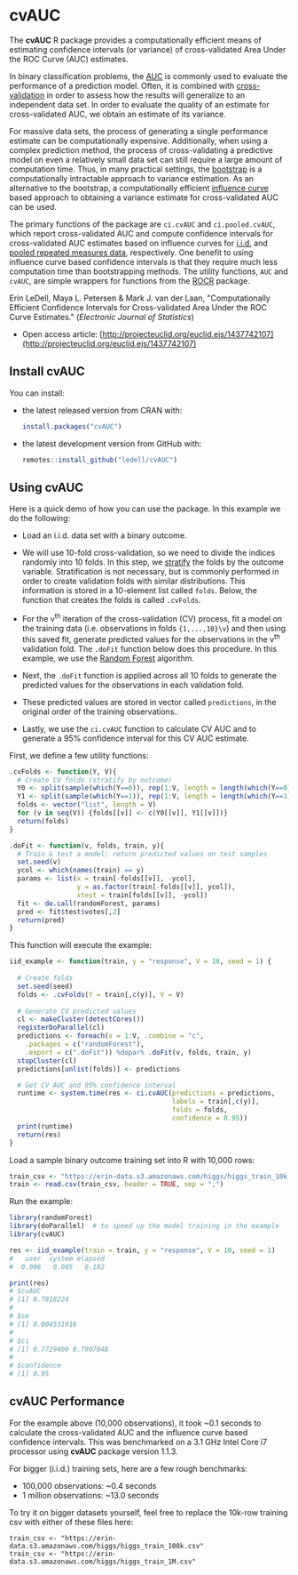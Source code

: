 # cvAUC

The **cvAUC** R package provides a computationally efficient means of estimating confidence intervals (or variance) of cross-validated Area Under the ROC Curve (AUC) estimates.  

In binary classification problems, the [AUC](https://en.wikipedia.org/wiki/Receiver_operating_characteristic#Area_under_the_curve) is commonly used to evaluate the performance of a prediction model. Often, it is combined with [cross-validation](http://en.wikipedia.org/wiki/Cross-validation_%28statistics%29) in order to assess how the results will generalize to an independent data set. In order to evaluate the quality of an estimate for cross-validated AUC, we obtain an estimate of its variance. 

For massive data sets, the process of generating a single performance estimate can be computationally expensive. Additionally, when using a complex prediction method, the process of cross-validating a predictive model on even a relatively small data set can still require a large amount of computation time. Thus, in many practical settings, the [bootstrap](https://en.wikipedia.org/wiki/Bootstrapping_%28statistics%29) is a computationally intractable approach to variance estimation.  As an alternative to the bootstrap, a computationally efficient [influence curve](http://www.jstor.org/stable/2285666) based approach to obtaining a variance estimate for cross-validated AUC can be used.  

The primary functions of the package are `ci.cvAUC` and `ci.pooled.cvAUC`, which report cross-validated AUC and compute confidence intervals for cross-validated AUC estimates based on influence curves for [i.i.d.](https://en.wikipedia.org/wiki/Independent_and_identically_distributed_random_variables) and [pooled repeated measures data](http://en.wikipedia.org/wiki/Pooled_variance), respectively.  One benefit to using influence curve based confidence intervals is that they require much less computation time than bootstrapping methods.  The utility functions, `AUC` and `cvAUC`, are simple wrappers for functions from the [ROCR](http://cran.r-project.org/package=ROCR) package. 

Erin LeDell, Maya L. Petersen & Mark J. van der Laan, "Computationally Efficient Confidence Intervals for Cross-validated Area Under the ROC Curve Estimates."  (*Electronic Journal of Statistics*)
- Open access article: [http://projecteuclid.org/euclid.ejs/1437742107](http://projecteuclid.org/euclid.ejs/1437742107)


## Install cvAUC

You can install:

-   the latest released version from CRAN with:

    ``` r
    install.packages("cvAUC")
    ```

-   the latest development version from GitHub with:

    ``` r
    remotes::install_github("ledell/cvAUC")
    ```

## Using cvAUC
 
Here is a quick demo of how you can use the package.  In this example we do the following:
- Load an i.i.d. data set with a binary outcome.
- We will use 10-fold cross-validation, so we need to divide the indices randomly into 10 folds.  In this step, we [stratify](http://en.wikipedia.org/wiki/Stratified_sampling) the folds by the outcome variable.  Stratification is not necessary, but is commonly performed in order to create validation folds with similar distributions.  This information is stored in a 10-element list called `folds`.  Below, the function that creates the folds is called `.cvFolds`.

- For the v<sup>th</sup> iteration of the cross-validation (CV) process, fit a model on the training data (i.e. observations in folds `{1,...,10}\v`) and then using this saved fit, generate predicted values for the observations in the v<sup>th</sup> validation fold.  The `.doFit` function below does this procedure.  In this example, we use the [Random Forest](http://en.wikipedia.org/wiki/Random_forest) algorithm.
- Next, the `.doFit` function is applied across all 10 folds to generate the predicted values for the observations in each validation fold.  
- These predicted values are stored in vector called `predictions`, in the original order of the training observations..
- Lastly, we use the `ci.cvAUC` function to calculate CV AUC and to generate a 95% confidence interval for this CV AUC estimate.


First, we define a few utility functions:

```r
.cvFolds <- function(Y, V){
  # Create CV folds (stratify by outcome)	
  Y0 <- split(sample(which(Y==0)), rep(1:V, length = length(which(Y==0))))
  Y1 <- split(sample(which(Y==1)), rep(1:V, length = length(which(Y==1))))
  folds <- vector("list", length = V)
  for (v in seq(V)) {folds[[v]] <- c(Y0[[v]], Y1[[v]])}  	
  return(folds)
}

.doFit <- function(v, folds, train, y){
  # Train & test a model; return predicted values on test samples
  set.seed(v)
  ycol <- which(names(train) == y)
  params <- list(x = train[-folds[[v]], -ycol],
                 y = as.factor(train[-folds[[v]], ycol]),
                 xtest = train[folds[[v]], -ycol])
  fit <- do.call(randomForest, params)
  pred <- fit$test$votes[,2]
  return(pred)
}
```

This function will execute the example:

```r
iid_example <- function(train, y = "response", V = 10, seed = 1) {
  
  # Create folds
  set.seed(seed)
  folds <- .cvFolds(Y = train[,c(y)], V = V)
  
  # Generate CV predicted values
  cl <- makeCluster(detectCores())
  registerDoParallel(cl)
  predictions <- foreach(v = 1:V, .combine = "c", 
    .packages = c("randomForest"),
    .export = c(".doFit")) %dopar% .doFit(v, folds, train, y)
  stopCluster(cl)
  predictions[unlist(folds)] <- predictions

  # Get CV AUC and 95% confidence interval
  runtime <- system.time(res <- ci.cvAUC(predictions = predictions, 
                                         labels = train[,c(y)],
                                         folds = folds, 
                                         confidence = 0.95))
  print(runtime)
  return(res)
}
```

Load a sample binary outcome training set into R with 10,000 rows:

```r
train_csv <- "https://erin-data.s3.amazonaws.com/higgs/higgs_train_10k.csv"
train <- read.csv(train_csv, header = TRUE, sep = ",")
```


Run the example:

```r
library(randomForest)
library(doParallel)  # to speed up the model training in the example
library(cvAUC)

res <- iid_example(train = train, y = "response", V = 10, seed = 1)
#   user  system elapsed 
#  0.096   0.005   0.102 

print(res)
# $cvAUC
# [1] 0.7818224
# 
# $se
# [1] 0.004531916
# 
# $ci
# [1] 0.7729400 0.7907048
# 
# $confidence
# [1] 0.95
```

## cvAUC Performance

For the example above (10,000 observations), it took ~0.1 seconds to calculate the cross-validated AUC and the influence curve based confidence intervals.  This was benchmarked on a 3.1 GHz Intel Core i7 processor using **cvAUC** package version 1.1.3. 

For bigger (i.i.d.) training sets, here are a few rough benchmarks:

- 100,000 observations: ~0.4 seconds 
- 1 million observations: ~13.0 seconds 

To try it on bigger datasets yourself, feel free to replace the 10k-row training csv with either of these files here:

```
train_csv <- "https://erin-data.s3.amazonaws.com/higgs/higgs_train_100k.csv"
train_csv <- "https://erin-data.s3.amazonaws.com/higgs/higgs_train_1M.csv"  
```

